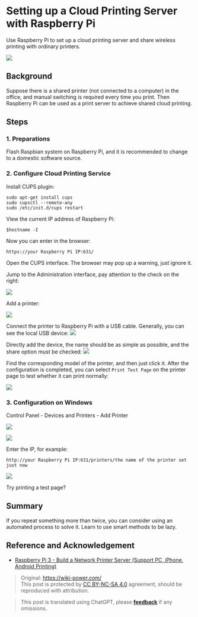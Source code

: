 # Setting up a Cloud Printing Server with Raspberry Pi

Use Raspberry Pi to set up a cloud printing server and share wireless printing with ordinary printers.

![](https://img.wiki-power.com/d/wiki-media/img/IMG_20181222_155243.jpg)

## Background

Suppose there is a shared printer (not connected to a computer) in the office, and manual switching is required every time you print. Then Raspberry Pi can be used as a print server to achieve shared cloud printing.

## Steps

### 1. Preparations

Flash Raspbian system on Raspberry Pi, and it is recommended to change to a domestic software source.

### 2. Configure Cloud Printing Service

Install CUPS plugin:

```shell
sudo apt-get install cups
sudo cupsctl --remote-any
sudo /etc/init.d/cups restart
```

View the current IP address of Raspberry Pi:

```
$hostname -I
```

Now you can enter in the browser:

```
https://your Raspberry Pi IP:631/
```

Open the CUPS interface. The browser may pop up a warning, just ignore it.

Jump to the Administration interface, pay attention to the check on the right:

![](https://img.wiki-power.com/d/wiki-media/img/SRnaG8Upe4QCw4A7__thumbnail.png)

Add a printer:

![](https://img.wiki-power.com/d/wiki-media/img/2ha01tLqMK8dKPPw__thumbnail.png)

Connect the printer to Raspberry Pi with a USB cable. Generally, you can see the local USB device: ![](https://img.wiki-power.com/d/wiki-media/img/dOY25IVr55cf4qbg__thumbnail-1.png)

Directly add the device, the name should be as simple as possible, and the share option must be checked: ![](https://img.wiki-power.com/d/wiki-media/img/zY62367hBa0ZuwJV__thumbnail.png)

Find the corresponding model of the printer, and then just click it. After the configuration is completed, you can select `Print Test Page` on the printer page to test whether it can print normally:

![](https://img.wiki-power.com/d/wiki-media/img/9izhdEoI8cobbMjF__thumbnail.png)

### 3. Configuration on Windows

Control Panel - Devices and Printers - Add Printer

![](https://img.wiki-power.com/d/wiki-media/img/dk39pnMjcQYPBElC__thumbnail.png)

![](https://img.wiki-power.com/d/wiki-media/img/CRkgxClLaaYjdGPt__thumbnail.png)

Enter the IP, for example:

```
http://your Raspberry Pi IP:631/printers/the name of the printer set just now
```

![](https://img.wiki-power.com/d/wiki-media/img/Z8sZTaxH5ZoGWyBK__thumbnail.png)

Try printing a test page?

## Summary

If you repeat something more than twice, you can consider using an automated process to solve it. Learn to use smart methods to be lazy.

## Reference and Acknowledgement

- [Raspberry Pi 3 - Build a Network Printer Server (Support PC, iPhone, Android Printing)](https://www.ncnynl.com/archives/201608/742.html)

> Original: <https://wiki-power.com/>  
> This post is protected by [CC BY-NC-SA 4.0](https://creativecommons.org/licenses/by/4.0/deed.en) agreement, should be reproduced with attribution.

> This post is translated using ChatGPT, please [**feedback**](https://github.com/linyuxuanlin/Wiki_MkDocs/issues/new) if any omissions.
